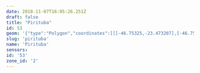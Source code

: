 ```yaml
---
date: 2018-11-07T16:05:26.251Z
draft: false
title: "Pirituba"
id: 53
geom: '{"type":"Polygon","coordinates":[[[-46.75325,-23.473207],[-46.752798,-23.474138],[-46.752431,-23.47544],[-46.752599,-23.476686],[-46.752548,-23.477629],[-46.75282,-23.478468],[-46.752921,-23.479124],[-46.753699,-23.479658],[-46.753788,-23.480712],[-46.754723,-23.481542],[-46.755179,-23.481551],[-46.755443,-23.481921],[-46.755521,-23.482253],[-46.755465,-23.482522],[-46.755326,-23.48275],[-46.755069,-23.48295],[-46.754827,-23.483362],[-46.754268,-23.483142],[-46.753834,-23.483769],[-46.753616,-23.483897],[-46.753177,-23.483873],[-46.752641,-23.483757],[-46.752192,-23.483911],[-46.751567,-23.483919],[-46.750188,-23.484698],[-46.748436,-23.485223],[-46.748126,-23.48524],[-46.747603,-23.484869],[-46.747309,-23.484815],[-46.746916,-23.485076],[-46.745734,-23.485464],[-46.744918,-23.484851],[-46.744616,-23.484703],[-46.744094,-23.484592],[-46.743839,-23.484323],[-46.743674,-23.484269],[-46.743157,-23.484282],[-46.742717,-23.484193],[-46.742256,-23.484263],[-46.741839,-23.484371],[-46.741589,-23.484502],[-46.740681,-23.485257],[-46.739379,-23.486187],[-46.738661,-23.486511],[-46.737462,-23.486803],[-46.737217,-23.487673],[-46.73669,-23.489015],[-46.736192,-23.489935],[-46.735587,-23.490807],[-46.734874,-23.491651],[-46.732767,-23.493765],[-46.731758,-23.494861],[-46.730985,-23.495848],[-46.730194,-23.497305],[-46.730149,-23.497513],[-46.729614,-23.498111],[-46.728047,-23.500145],[-46.723951,-23.504696],[-46.720433,-23.509357],[-46.719714,-23.508761],[-46.719197,-23.508504],[-46.718368,-23.508237],[-46.717467,-23.508109],[-46.716887,-23.508099],[-46.714317,-23.508299],[-46.713576,-23.50829],[-46.707625,-23.508798],[-46.705779,-23.508733],[-46.705959,-23.506981],[-46.706298,-23.505961],[-46.706597,-23.502072],[-46.707199,-23.497822],[-46.70759,-23.496789],[-46.709558,-23.493889],[-46.70991,-23.493178],[-46.710162,-23.491984],[-46.710943,-23.48681],[-46.710867,-23.486325],[-46.71065,-23.485898],[-46.709707,-23.484856],[-46.708391,-23.482893],[-46.708309,-23.482516],[-46.708421,-23.481668],[-46.708384,-23.481249],[-46.707696,-23.47887],[-46.70738,-23.478232],[-46.707974,-23.477918],[-46.708345,-23.477618],[-46.708508,-23.477387],[-46.709495,-23.476717],[-46.709751,-23.476423],[-46.710355,-23.476042],[-46.71046,-23.475871],[-46.710706,-23.474744],[-46.71069,-23.47445],[-46.710408,-23.473791],[-46.710214,-23.473662],[-46.710063,-23.473307],[-46.710404,-23.472344],[-46.710685,-23.472182],[-46.711022,-23.471587],[-46.710938,-23.470841],[-46.710694,-23.469992],[-46.7112,-23.469851],[-46.71166,-23.469627],[-46.711851,-23.469029],[-46.711694,-23.468364],[-46.71141,-23.467996],[-46.711385,-23.467702],[-46.711466,-23.467111],[-46.713665,-23.464141],[-46.713845,-23.463792],[-46.714375,-23.462272],[-46.715038,-23.461403],[-46.715436,-23.460535],[-46.715493,-23.459728],[-46.715107,-23.459016],[-46.715075,-23.45841],[-46.714918,-23.458008],[-46.714355,-23.457268],[-46.713719,-23.456148],[-46.712915,-23.455494],[-46.712538,-23.455096],[-46.711994,-23.454316],[-46.711881,-23.454066],[-46.71205,-23.453714],[-46.713116,-23.452407],[-46.714015,-23.451174],[-46.714223,-23.450992],[-46.714662,-23.45079],[-46.715814,-23.450673],[-46.715845,-23.451151],[-46.716032,-23.451544],[-46.716569,-23.451893],[-46.717398,-23.452133],[-46.71753,-23.452315],[-46.717885,-23.452592],[-46.718617,-23.452818],[-46.718809,-23.452954],[-46.71886,-23.453286],[-46.719049,-23.453598],[-46.719836,-23.453999],[-46.720046,-23.454203],[-46.720253,-23.454696],[-46.720545,-23.456068],[-46.720606,-23.456773],[-46.720519,-23.456963],[-46.720365,-23.457076],[-46.720122,-23.457141],[-46.71967,-23.457134],[-46.719444,-23.45723],[-46.719334,-23.45738],[-46.719077,-23.458113],[-46.736246,-23.462538],[-46.740031,-23.465266],[-46.740529,-23.465652],[-46.741718,-23.466756],[-46.745081,-23.469193],[-46.745606,-23.468324],[-46.745817,-23.467606],[-46.745856,-23.466609],[-46.745629,-23.465692],[-46.7472,-23.465622],[-46.747729,-23.465702],[-46.747939,-23.465875],[-46.749169,-23.466089],[-46.749431,-23.466278],[-46.749781,-23.466416],[-46.750914,-23.467236],[-46.750731,-23.467573],[-46.750765,-23.467858],[-46.751321,-23.468494],[-46.751828,-23.469252],[-46.752439,-23.469339],[-46.752666,-23.469253],[-46.752689,-23.469359],[-46.752927,-23.469473],[-46.753132,-23.469666],[-46.753417,-23.472624],[-46.75325,-23.473207]]]}'
slug: 'pirituba'
name: 'Pirituba'
sensors:
id: '53'
zone_id: '2'
---
```

		